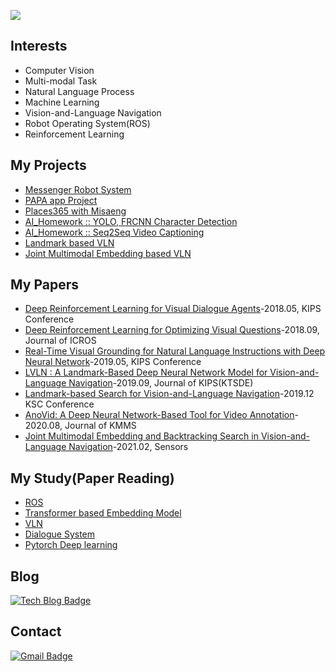 <a href="https://hits.seeyoufarm.com"><img src="https://hits.seeyoufarm.com/api/count/incr/badge.svg?url=https%3A%2F%2Fgithub.com%2Fyellowjs0304&count_bg=%23198BD7&title_bg=%231C4E92&icon=python.svg&icon_color=%23FCFFFB&title=hits&edge_flat=false"/></a>


## Interests   
* Computer Vision   
* Multi-modal Task   
* Natural Language Process   
* Machine Learning   
* Vision-and-Language Navigation   
* Robot Operating System(ROS)   
* Reinforcement Learning
   

## My Projects   
* [Messenger Robot System](https://github.com/yellowjs0304/MSB)   
* [PAPA app Project](https://github.com/yellowjs0304/PAPA)   
* [Places365 with Misaeng](https://github.com/yellowjs0304/Places365misaeng)   
* [AI_Homework :: YOLO, FRCNN Character Detection](https://github.com/yellowjs0304/homework_2)   
* [AI_Homework :: Seq2Seq Video Captioning](https://github.com/yellowjs0304/homework_4)   
* [Landmark based VLN](https://github.com/yellowjs0304/LandmarkVLN)   
* [Joint Multimodal Embedding based VLN](https://github.com/yellowjs0304/JMEBSVLN)   
   
   

## My Papers   
* [Deep Reinforcement Learning for Visual Dialogue Agents](https://www.koreascience.or.kr/article/CFKO201826259815437.page)-2018.05, KIPS Conference    
* [Deep Reinforcement Learning for Optimizing Visual Questions](http://www.dbpia.co.kr/journal/articleDetail?nodeId=NODE07528733&language=ko_KR)-2018.09, Journal of ICROS   
* [Real-Time Visual Grounding for Natural Language Instructions with Deep Neural Network](https://www.eiric.or.kr/literature/ser_view.php?searchCate=literature&SnxGubun=INEN&mode=total&literature=Y&SnxGubun=INME&gu=INME001G0&cmd=qryview&SnxIndxNum=223651&q1_yy=2019&q1_mm=05&rownum=2&f1=MN&q1=Jisu%20Hwang&totalCnt=3)-2019.05, KIPS Conference   
* [LVLN : A Landmark-Based Deep Neural Network Model for Vision-and-Language Navigation](http://kiss.kstudy.com/thesis/thesis-view.asp?key=3703348)-2019.09, Journal of KIPS(KTSDE)    
* [Landmark-based Search for Vision-and-Language Navigation](https://www.dbpia.co.kr/journal/articleDetail?nodeId=NODE09301650)-2019.12 KSC Conference   
* [AnoVid: A Deep Neural Network-Based Tool for Video Annotation](https://www.koreascience.or.kr/article/JAKO202024852036275.page)-2020.08, Journal of KMMS   
* [Joint Multimodal Embedding and Backtracking Search in Vision-and-Language Navigation](https://www.mdpi.com/1424-8220/21/3/1012)-2021.02, Sensors   
   
   

## My Study(Paper Reading)
* [ROS](https://yjs-program.tistory.com/category/ROS%20.%20%20V-REP/ROS%20Tutorial)   
* [Transformer based Embedding Model](https://yjs-program.tistory.com/category/Paper%20Reading/Transformer%20based%20Embedding%20Model)
* [VLN](https://yjs-program.tistory.com/category/Paper%20Reading/Vision%20and%20Language%20Navigation%28VLN%29)   
* [Dialogue System](https://yjs-program.tistory.com/category/Paper%20Reading/Dialogue%20System)   
* [Pytorch Deep learning](https://yjs-program.tistory.com/category/%EB%94%A5%EB%9F%AC%EB%8B%9D/Pytorch%20%EB%94%A5%EB%9F%AC%EB%8B%9D%20%EA%B8%B0%EC%B4%88)
   

## Blog   
[![Tech Blog Badge](http://img.shields.io/badge/-Tech%20blog-black?style=flat-square&logo=github&link=https://yjs-program.tistory.com/)](https://yjs-program.tistory.com/)
   
   

## Contact   
[![Gmail Badge](https://img.shields.io/badge/Gmail-d14836?style=flat-square&logo=Gmail&logoColor=white&link=mailto:yellowjs0304@gmail.com)](mailto:yellowjs0304@gmail.com)
